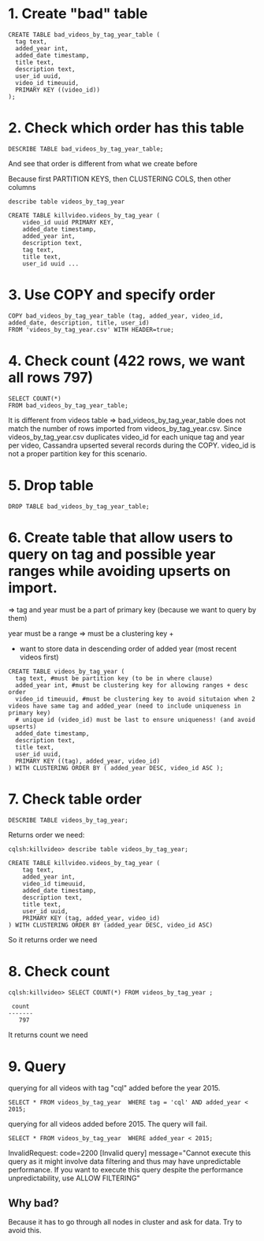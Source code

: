 # 1. Create "bad" table
```
CREATE TABLE bad_videos_by_tag_year_table (
  tag text,
  added_year int,
  added_date timestamp,
  title text,
  description text,
  user_id uuid,
  video_id timeuuid,
  PRIMARY KEY ((video_id))
);
```
# 2. Check which order has this table
```
DESCRIBE TABLE bad_videos_by_tag_year_table;
```
And see that order is different from what we create before

Because first PARTITION KEYS, then CLUSTERING COLS, then other columns
```
describe table videos_by_tag_year 

CREATE TABLE killvideo.videos_by_tag_year (
    video_id uuid PRIMARY KEY,
    added_date timestamp,
    added_year int,
    description text,
    tag text,
    title text,
    user_id uuid ...
```

# 3. Use COPY and specify order
```
COPY bad_videos_by_tag_year_table (tag, added_year, video_id, added_date, description, title, user_id) 
FROM 'videos_by_tag_year.csv' WITH HEADER=true;
```

# 4. Check count (422 rows, we want all rows 797)
```
SELECT COUNT(*)
FROM bad_videos_by_tag_year_table;
```
It is different from videos table => bad_videos_by_tag_year_table does not match the number of rows 
imported from videos_by_tag_year.csv. Since videos_by_tag_year.csv duplicates 
video_id for each unique tag and year per video, Cassandra upserted several records during the COPY. 
video_id is not a proper partition key for this scenario.

# 5. Drop table
```
DROP TABLE bad_videos_by_tag_year_table;
```

# 6. Create table that allow users to query on tag and possible year ranges while avoiding upserts on import.
=> tag and year must be a part of primary key (because we want to query by them)

year must be a range => must be a clustering key + 

+ want to store data in descending order of added year (most recent videos first)
```
CREATE TABLE videos_by_tag_year (
  tag text, #must be partition key (to be in where clause)
  added_year int, #must be clustering key for allowing ranges + desc order
  video_id timeuuid, #must be clustering key to avoid situtaion when 2 videos have same tag and added_year (need to include uniqueness in primary key)
  # unique id (video_id) must be last to ensure uniqueness! (and avoid upserts)
  added_date timestamp,
  description text,
  title text,
  user_id uuid,
  PRIMARY KEY ((tag), added_year, video_id)
) WITH CLUSTERING ORDER BY ( added_year DESC, video_id ASC );
```

# 7. Check table order
```
DESCRIBE TABLE videos_by_tag_year;
```
Returns order we need:
```
cqlsh:killvideo> describe table videos_by_tag_year;

CREATE TABLE killvideo.videos_by_tag_year (
    tag text,
    added_year int,
    video_id timeuuid,
    added_date timestamp,
    description text,
    title text,
    user_id uuid,
    PRIMARY KEY (tag, added_year, video_id)
) WITH CLUSTERING ORDER BY (added_year DESC, video_id ASC)
```
So it returns order we need

# 8. Check count
```
cqlsh:killvideo> SELECT COUNT(*) FROM videos_by_tag_year ;

 count
-------
   797
```
It returns count we need

# 9. Query
querying for all videos with tag "cql" added before the year 2015.
```
SELECT * FROM videos_by_tag_year  WHERE tag = 'cql' AND added_year < 2015;
```
querying for all videos added before 2015. The query will fail.
```
SELECT * FROM videos_by_tag_year  WHERE added_year < 2015;
```
InvalidRequest: code=2200 [Invalid query] message="Cannot execute this query as it might involve data 
filtering and thus may have unpredictable performance. If you want to execute this query despite the 
performance unpredictability, use ALLOW FILTERING"

## Why bad?
Because it has to go through all nodes in cluster and ask for data. Try to avoid this.
